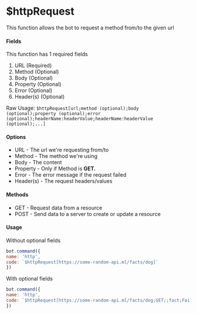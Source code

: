 # $httpRequest

This function allows the bot to request a method from/to the given url

#### Fields

This function has 1 required fields

1. URL \(Required\)
2. Method \(Optional\)
3. Body \(Optional\)
4. Property \(Optional\)
5. Error \(Optional\)
6. Header\(s\) \(Optional\)

Raw Usage: `$httpRequest[url;method (optional);body (optional);property (optional);error (optional);headerName:headerValue;headerName:headerValue (optional);...]`

#### Options

* URL - The url we're requesting from/to
* Method - The method we're using
* Body - The content
* Property - Only if Method is **GET.** 
* Error - The error message if the request failed
* Header\(s\) - The request headers/values

#### Methods

* GET - Request data from a resource
* POST - Send data to a server to create or update a resource

#### Usage

Without optional fields

```javascript
bot.command({
name: 'http',
code: `$httpRequest[https://some-random-api.ml/facts/dog]`
})
```

With optional fields

```javascript
bot.command({
name: 'http',
code: `$httpRequest[https://some-random-api.ml/facts/dog;GET;;fact;Failed]`
})
```


